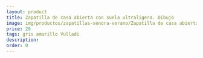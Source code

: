 ```yaml
---
layout: product
title: Zapatilla de casa abierta con suela ultraligera. Dibujo
image: img/productos/zapatillas-senora-verano/Zapatilla de casa abierta con suela ultraligera. Dibujo=29=gris amarillo Vulladi.webp
price: 29
tags: gris amarillo Vulladi
description: 
order: 0
---
```

